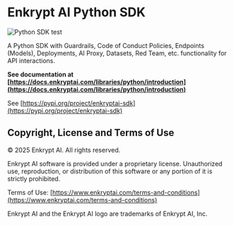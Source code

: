 # Enkrypt AI Python SDK

![Python SDK test](https://github.com/enkryptai/enkryptai-sdk/actions/workflows/test.yaml/badge.svg)

A Python SDK with Guardrails, Code of Conduct Policies, Endpoints (Models), Deployments, AI Proxy, Datasets, Red Team, etc. functionality for API interactions.

**See documentation at [https://docs.enkryptai.com/libraries/python/introduction](https://docs.enkryptai.com/libraries/python/introduction)**

See [https://pypi.org/project/enkryptai-sdk](https://pypi.org/project/enkryptai-sdk)

## Copyright, License and Terms of Use

© 2025 Enkrypt AI. All rights reserved.

Enkrypt AI software is provided under a proprietary license. Unauthorized use, reproduction, or distribution of this software or any portion of it is strictly prohibited.

Terms of Use: [https://www.enkryptai.com/terms-and-conditions](https://www.enkryptai.com/terms-and-conditions)

Enkrypt AI and the Enkrypt AI logo are trademarks of Enkrypt AI, Inc.
